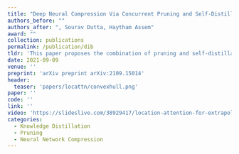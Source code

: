 ```yaml
---
title: "Deep Neural Compression Via Concurrent Pruning and Self-Distillation"
authors_before: ""
authors_after: ", Sourav Dutta, Haytham Assem"
award: ""
collection: publications
permalink: /publication/dib
tldr: 'This paper proposes the combination of pruning and self-distillation and uses a cross-correlation based KD objective that naturally fits with magnitude-based pruning.'
date: 2021-09-09
venue: ''
preprint: 'arXiv preprint arXiv:2109.15014'
header: 
  teaser: 'papers/locattn/convexhull.png'
paper: ''
code: '' 
link: ''
video: 'https://slideslive.com/38929417/location-attention-for-extrapolation-to-longer-sequences'
categories:
  - Knowledge Distillation
  - Pruning
  - Neural Network Compression
---
```

